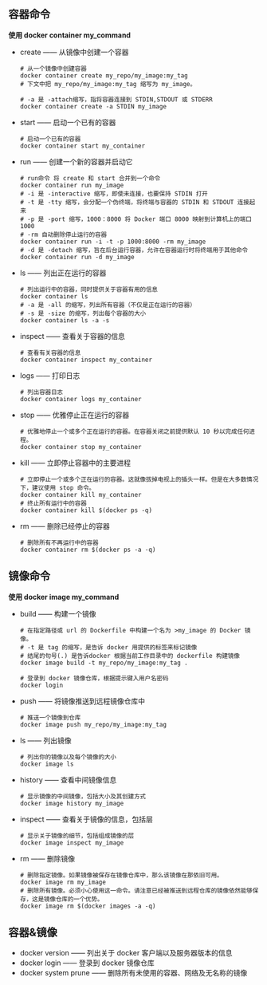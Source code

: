 ## 容器命令

**使用 docker container my_command**

- create —— 从镜像中创建一个容器

    ```shell
    # 从一个镜像中创建容器
    docker container create my_repo/my_image:my_tag
    # 下文中把 my_repo/my_image:my_tag 缩写为 my_image。
    
    # -a 是 -attach缩写，指将容器连接到 STDIN,STDOUT 或 STDERR
    docker container create -a STDIN my_image
    ```

- start —— 启动一个已有的容器

    ```shell
    # 启动一个已有的容器
    docker container start my_container
    ```

- run —— 创建一个新的容器并启动它

    ```shell
    # run命令 将 create 和 start 合并到一个命令
    docker container run my_image
    # -i 是 -interactive 缩写，即使未连接，也要保持 STDIN 打开
    # -t 是 -tty 缩写，会分配一个伪终端，将终端与容器的 STDIN 和 STDOUT 连接起来
    # -p 是 -port 缩写，1000：8000 将 Docker 端口 8000 映射到计算机上的端口 1000
    # -rm 自动删除停止运行的容器
    docker container run -i -t -p 1000:8000 -rm my_image
    # -d 是 -detach 缩写，旨在后台运行容器，允许在容器运行时将终端用于其他命令
    docker container run -d my_image
    ```

- ls —— 列出正在运行的容器

    ```shell
    # 列出运行中的容器，同时提供关于容器有用的信息
    docker container ls
    # -a 是 -all 的缩写，列出所有容器（不仅是正在运行的容器）
    # -s 是 -size 的缩写，列出每个容器的大小
    docker container ls -a -s
    ```

- inspect —— 查看关于容器的信息

    ```shell
    # 查看有关容器的信息
    docker container inspect my_container
    ```

- logs —— 打印日志

    ```shell
    # 列出容器日志
    docker container logs my_container
    ```

- stop —— 优雅停止正在运行的容器

    ```shell
    # 优雅地停止一个或多个正在运行的容器。在容器关闭之前提供默认 10 秒以完成任何进程。
    docker container stop my_container
    ```

- kill —— 立即停止容器中的主要进程

    ```shell
    # 立即停止一个或多个正在运行的容器。这就像拔掉电视上的插头一样。但是在大多数情况下，建议使用 stop 命令。
    docker container kill my_container
    # 终止所有运行中的容器
    docker container kill $(docker ps -q)
    ```

- rm —— 删除已经停止的容器

    ```shell
    # 删除所有不再运行中的容器
    docker container rm $(docker ps -a -q)
    ```



## 镜像命令

**使用 docker image my_command**

- build —— 构建一个镜像

    ```shell
    # 在指定路径或 url 的 Dockerfile 中构建一个名为 >my_image 的 Docker 镜像。
    # -t 是 tag 的缩写，是告诉 docker 用提供的标签来标记镜像
    # 结尾的句号(.) 是告诉docker 根据当前工作目录中的 dockerfile 构建镜像
    docker image build -t my_repo/my_image:my_tag .
    
    # 登录到 docker 镜像仓库，根据提示键入用户名密码
    docker login
    ```

- push —— 将镜像推送到远程镜像仓库中

    ```shell
    # 推送一个镜像到仓库
    docker image push my_repo/my_image:my_tag
    ```

- ls —— 列出镜像

    ```shell
    # 列出你的镜像以及每个镜像的大小
    docker image ls
    ```

- history —— 查看中间镜像信息

    ```shell
    # 显示镜像的中间镜像，包括大小及其创建方式
    docker image history my_image
    ```

- inspect —— 查看关于镜像的信息，包括层

    ```shell
    # 显示关于镜像的细节，包括组成镜像的层
    docker image inspect my_image
    ```

- rm —— 删除镜像

    ```shell
    # 删除指定镜像。如果镜像被保存在镜像仓库中，那么该镜像在那依旧可用。
    docker image rm my_image
    # 删除所有镜像。必须小心使用这一命令。请注意已经被推送到远程仓库的镜像依然能够保存，这是镜像仓库的一个优势。
    docker image rm $(docker images -a -q)
    ```

    



## 容器&镜像

- docker version —— 列出关于 docker 客户端以及服务器版本的信息
- docker login —— 登录到 docker 镜像仓库
- docker system prune —— 删除所有未使用的容器、网络及无名称的镜像